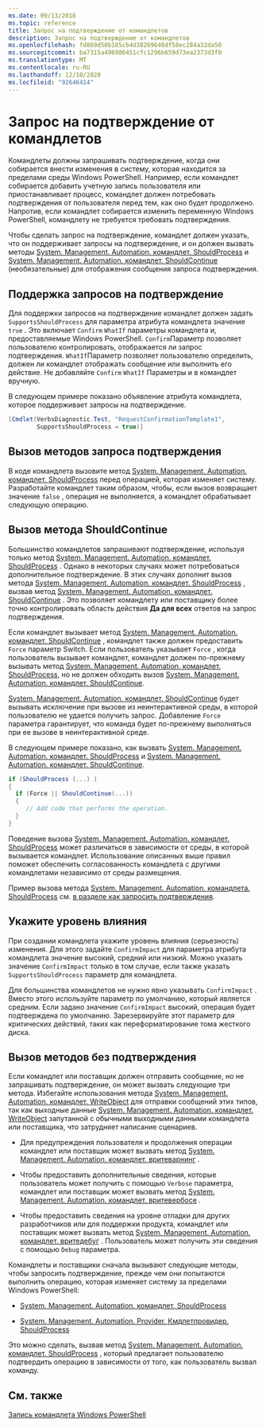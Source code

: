 ```yaml
---
ms.date: 09/13/2016
ms.topic: reference
title: Запрос на подтверждение от командлетов
description: Запрос на подтверждение от командлетов
ms.openlocfilehash: fd869d50b185cb4d38269640df58ec284a32da50
ms.sourcegitcommit: ba7315a496986451cfc1296b659d73ea2373d3f0
ms.translationtype: MT
ms.contentlocale: ru-RU
ms.lasthandoff: 12/10/2020
ms.locfileid: "92646414"
---
```

# <a name="requesting-confirmation-from-cmdlets"></a>Запрос на подтверждение от командлетов

Командлеты должны запрашивать подтверждение, когда они собирается внести изменения в систему, которая находится за пределами среды Windows PowerShell. Например, если командлет собирается добавить учетную запись пользователя или приостанавливает процесс, командлет должен потребовать подтверждения от пользователя перед тем, как оно будет продолжено. Напротив, если командлет собирается изменить переменную Windows PowerShell, командлету не требуется требовать подтверждения.

Чтобы сделать запрос на подтверждение, командлет должен указать, что он поддерживает запросы на подтверждение, и он должен вызвать методы [System. Management. Automation. командлет. ShouldProcess](/dotnet/api/System.Management.Automation.Cmdlet.ShouldProcess) и [System. Management. Automation. командлет. ShouldContinue](/dotnet/api/System.Management.Automation.Cmdlet.ShouldContinue) (необязательные) для отображения сообщения запроса подтверждения.

## <a name="supporting-confirmation-requests"></a>Поддержка запросов на подтверждение

Для поддержки запросов на подтверждение командлет должен задать `SupportsShouldProcess` для параметра атрибута командлета значение `true` . Это включает `Confirm` `WhatIf` параметры командлета и, предоставляемые Windows PowerShell. `Confirm`Параметр позволяет пользователю контролировать, отображается ли запрос подтверждения. `WhatIf`Параметр позволяет пользователю определить, должен ли командлет отображать сообщение или выполнить его действие. Не добавляйте `Confirm` `WhatIf` Параметры и в командлет вручную.

В следующем примере показано объявление атрибута командлета, которое поддерживает запросы на подтверждение.

```csharp
[Cmdlet(VerbsDiagnostic.Test, "RequestConfirmationTemplate1",
        SupportsShouldProcess = true)]
```

## <a name="calling-the-confirmation-request-methods"></a>Вызов методов запроса подтверждения

В коде командлета вызовите метод [System. Management. Automation. командлет. ShouldProcess](/dotnet/api/System.Management.Automation.Cmdlet.ShouldProcess) перед операцией, которая изменяет систему. Разработайте командлет таким образом, чтобы, если вызов возвращает значение `false` , операция не выполняется, а командлет обрабатывает следующую операцию.

## <a name="calling-the-shouldcontinue-method"></a>Вызов метода ShouldContinue

Большинство командлетов запрашивают подтверждение, используя только метод [System. Management. Automation. командлет. ShouldProcess](/dotnet/api/System.Management.Automation.Cmdlet.ShouldProcess) . Однако в некоторых случаях может потребоваться дополнительное подтверждение. В этих случаях дополнит вызов метода [System. Management. Automation. командлет. ShouldProcess](/dotnet/api/System.Management.Automation.Cmdlet.ShouldProcess) , вызвав метод [System. Management. Automation. командлет. ShouldContinue](/dotnet/api/System.Management.Automation.Cmdlet.ShouldContinue) . Это позволяет командлету или поставщику более точно контролировать область действия **Да для всех** ответов на запрос подтверждения.

Если командлет вызывает метод [System. Management. Automation. командлет. ShouldContinue](/dotnet/api/System.Management.Automation.Cmdlet.ShouldContinue) , командлет также должен предоставить `Force` параметр Switch. Если пользователь указывает `Force` , когда пользователь вызывает командлет, командлет должен по-прежнему вызывать метод [System. Management. Automation. командлет. ShouldProcess](/dotnet/api/System.Management.Automation.Cmdlet.ShouldProcess), но не должен обходить вызов [System. Management. Automation. командлет. ShouldContinue](/dotnet/api/System.Management.Automation.Cmdlet.ShouldContinue).

[System. Management. Automation. командлет. ShouldContinue](/dotnet/api/System.Management.Automation.Cmdlet.ShouldContinue) будет вызывать исключение при вызове из неинтерактивной среды, в которой пользователю не удается получить запрос. Добавление `Force` параметра гарантирует, что команда будет по-прежнему выполняться при ее вызове в неинтерактивной среде.

В следующем примере показано, как вызвать [System. Management. Automation. командлет. ShouldProcess](/dotnet/api/System.Management.Automation.Cmdlet.ShouldProcess) и [System. Management. Automation. командлет. ShouldContinue](/dotnet/api/System.Management.Automation.Cmdlet.ShouldContinue).

```csharp
if (ShouldProcess (...) )
{
  if (Force || ShouldContinue(...))
  {
     // Add code that performs the operation.
  }
}
```

Поведение вызова [System. Management. Automation. командлет. ShouldProcess](/dotnet/api/System.Management.Automation.Cmdlet.ShouldProcess) может различаться в зависимости от среды, в которой вызывается командлет. Использование описанных выше правил поможет обеспечить согласованность командлета с другими командлетами независимо от среды размещения.

Пример вызова метода [System. Management. Automation. командлета. ShouldProcess](/dotnet/api/System.Management.Automation.Cmdlet.ShouldProcess) см. [в разделе как запросить подтверждения](./how-to-request-confirmations.md).

## <a name="specify-the-impact-level"></a>Укажите уровень влияния

При создании командлета укажите уровень влияния (серьезность) изменения. Для этого задайте `ConfirmImpact` для параметра атрибута командлета значение высокий, средний или низкий. Можно указать значение `ConfirmImpact` только в том случае, если также указать `SupportsShouldProcess` параметр для командлета.

Для большинства командлетов не нужно явно указывать `ConfirmImpact` .  Вместо этого используйте параметр по умолчанию, который является средним. Если задано значение `ConfirmImpact` высокий, операция будет подтверждена по умолчанию. Зарезервируйте этот параметр для критических действий, таких как переформатирование тома жесткого диска.

## <a name="calling-non-confirmation-methods"></a>Вызов методов без подтверждения

Если командлет или поставщик должен отправить сообщение, но не запрашивать подтверждение, он может вызвать следующие три метода. Избегайте использования метода [System. Management. Automation. командлет. WriteObject](/dotnet/api/System.Management.Automation.Cmdlet.WriteObject) для отправки сообщений этих типов, так как выходные данные [System. Management. Automation. командлет. WriteObject](/dotnet/api/System.Management.Automation.Cmdlet.WriteObject) запутанной с обычными выходными данными командлета или поставщика, что затрудняет написание сценариев.

- Для предупреждения пользователя и продолжения операции командлет или поставщик может вызвать метод [System. Management. Automation. командлет. вритеварнинг](/dotnet/api/System.Management.Automation.Cmdlet.WriteWarning) .

- Чтобы предоставить дополнительные сведения, которые пользователь может получить с помощью `Verbose` параметра, командлет или поставщик может вызвать метод [System. Management. Automation. командлет. вритевербосе](/dotnet/api/System.Management.Automation.Cmdlet.WriteVerbose) .

- Чтобы предоставить сведения на уровне отладки для других разработчиков или для поддержки продукта, командлет или поставщик может вызвать метод [System. Management. Automation. командлет. вритедебуг](/dotnet/api/System.Management.Automation.Cmdlet.WriteDebug) . Пользователь может получить эти сведения с помощью `Debug` параметра.

Командлеты и поставщики сначала вызывают следующие методы, чтобы запросить подтверждение, прежде чем они попытаются выполнить операцию, которая изменяет систему за пределами Windows PowerShell:

- [System. Management. Automation. командлет. ShouldProcess](/dotnet/api/System.Management.Automation.Cmdlet.ShouldProcess)

- [System. Management. Automation. Provider. Кмдлетпровидер. ShouldProcess](/dotnet/api/System.Management.Automation.Provider.CmdletProvider.ShouldProcess)

Это можно сделать, вызвав метод [System. Management. Automation. командлет. ShouldProcess](/dotnet/api/System.Management.Automation.Cmdlet.ShouldProcess) , который предлагает пользователю подтвердить операцию в зависимости от того, как пользователь вызвал команду.

## <a name="see-also"></a>См. также

[Запись командлета Windows PowerShell](./writing-a-windows-powershell-cmdlet.md)
